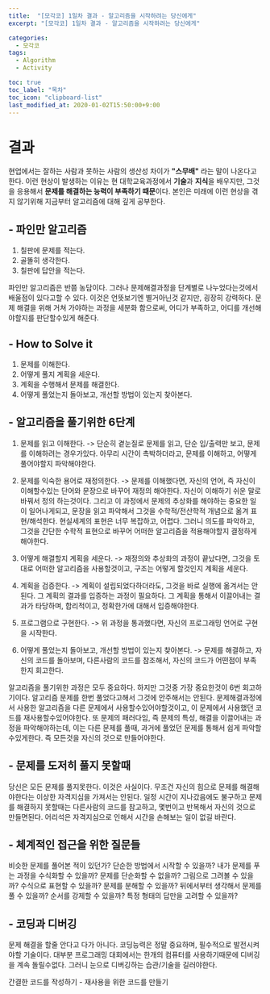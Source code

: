 ```yaml
---
title:  "[모각코] 1일차 결과 - 알고리즘을 시작하려는 당신에게"
excerpt: "[모각코] 1일차 결과 - 알고리즘을 시작하려는 당신에게"

categories:
  - 모각코
tags:
  - Algorithm
  - Activity

toc: true
toc_label: "목차"
toc_icon: "clipboard-list"
last_modified_at: 2020-01-02T15:50:00+9:00
---
```


# 결과
 현업에서는 잘하는 사람과 못하는 사람의 생산성 차이가 <strong>"스무배"</strong> 라는 말이 나온다고한다. 이런 현상이 발생하는 이유는 현 대학교육과정에서 <strong>기술</strong>과 <strong>지식</strong>을 배우지만, 그것을 응용해서 <strong>문제를 해결하는 능력이 부족하기 때문</strong>이다. 본인은 미래에 이런 현상을 겪지 않기위해 지금부터 알고리즘에 대해 깊게 공부한다.

## - 파인만 알고리즘

1. 칠판에 문제를 적는다.
2. 골똘히 생각한다.
3. 칠판에 답안을 적는다.
 
 파인만 알고리즘은 반쯤 농담이다. 그러나 문제해결과정을 단계별로 나누었다는것에서 배울점이 있다고할 수 있다. 이것은 언뜻보기엔 별거아닌것 같지만, 굉장히 강력하다. 문제 해결을 위해 거쳐 가야하는 과정을 세분화 함으로써, 어디가 부족하고, 어디를 개선해야할지를 판단할수있게 해준다.
 
## - How to Solve it

1. 문제를 이해한다.
2. 어떻게 풀지 계획을 세운다.
3. 계획을 수행해서 문제를 해결한다.
4. 어떻게 풀었는지 돌아보고, 개선할 방법이 있는지 찾아본다.
 
## - 알고리즘을 풀기위한 6단계

1. 문제를 읽고 이해한다.
   -> 단순히 곁눈질로 문제를 읽고, 단순 입/출력만 보고, 문제를 이해하려는 경우가있다. 아무리 시간이 촉박하더라고, 문제를 이해하고, 어떻게 풀어야할지 파악해야한다.
 
2. 문제를 익숙한 용어로 재정의한다.
   -> 문제를 이해했다면, 자신의 언어, 즉 자신이 이해할수있는 단어와 문장으로 바꾸어 재정의 해야한다. 자신이 이해하기 쉬운 말로 바꿔서  정의 하는것이다. 그리고 이 과정에서 문제의 추상화를 해야하는 중요한 일이 일어나게되고, 문장을 읽고 파악해서 그것을 수학적/전산학적 개념으로 옮겨 표현/해석한다. 현실세계의 표현은 너무 복잡하고, 어렵다. 그러니 의도를 파악하고, 그것을 간단한 수학적 표현으로 바꾸어 어떠한 알고리즘을 적용해야할지 결정하게해야한다.
 
3. 어떻게 해결할지 계획을 세운다.
   -> 재정의와 추상화의 과정이 끝났다면, 그것을 토대로 어떠한 알고리즘을 사용할것이고, 구조는 어떻게 할것인지 계획을 세운다.
 
4. 계획을 검증한다.
   -> 계획이 설립되었다하더라도, 그것을 바로 실행에 옮겨서는 안된다. 그 계획의 결과를 입증하는 과정이 필요하다. 그 계획을 통해서 이끌어내는 결과가 타당하며, 합리적이고, 정확한가에 대해서 입증해야한다.
 
5. 프로그램으로 구현한다.
   -> 위 과정을 통과했다면, 자신의 프로그래밍 언어로 구현을 시작한다.
 
6. 어떻게 풀었는지 돌아보고, 개선할 방법이 있는지 찾아본다.
   -> 문제를 해결하고, 자신의 코드를 돌아보며, 다른사람의 코드를 참조해서, 자신의 코드가 어떤점이 부족한지 회고한다.
 
 알고리즘을 풀기위한 과정은 모두 중요하다. 하지만 그것중 가장 중요한것이 6번 회고하기이다. 알고리즘 문제를 한번 풀었다고해서 그것에 안주해서는 안된다. 문제해결과정에서 사용한 알고리즘을 다른 문제에서 사용할수있어야할것이고, 이 문제에서 사용했던 코드를 재사용할수있어야한다. 또 문제의 패러다임, 즉 문제의 특성, 해결을 이끌어내는 과정을 파악해야하는데, 이는 다른 문제를 풀때, 과거에 풀었던 문제를 통해서 쉽게 파악할수있게한다. 즉 모든것을 자신의 것으로 만들어야한다.
 
## - 문제를 도저히 풀지 못할때

 당신은 모든 문제를 풀지못한다. 이것은 사실이다. 무조건 자신의 힘으로 문제를 해결해야한다는 이상한 자격지심을 가져서는 안된다. 일정 시간이 지나갔음에도 불구하고 문제를 해결하지 못할때는 다른사람의 코드를 참고하고, 몇번이고 반복해서 자신의 것으로 만들면된다. 어리석은 자격지심으로 인해서 시간을 손해보는 일이 없길 바란다.
 
 
## - 체계적인 접근을 위한 질문들

비슷한 문제를 풀어본 적이 있던가?
단순한 방법에서 시작할 수 있을까?
내가 문제를 푸는 과정을 수식화할 수 있을까?
문제를 단순화할 수 없을까?
그림으로 그려볼 수 있을까?
수식으로 표현할 수 있을까?
문제를 분해할 수 있을까?
뒤에서부터 생각해서 문제를 풀 수 있을까?
순서를 강제할 수 있을까?
특정 형태의 답만을 고려할 수 있을까?
 
## - 코딩과 디버깅

문제 해결을 할줄 안다고 다가 아니다. 코딩능력은 정말 중요하며, 필수적으로 발전시켜야할 기술이다. 대부분 프로그래밍 대회에서는 한개의 컴퓨터를 사용하기때문에 디버깅을 계속 돌릴수없다. 그러니 눈으로 디버깅하는 습관/기술을 길러야한다.

간결한 코드를 작성하기 - 재사용을 위한 코드를 만들기